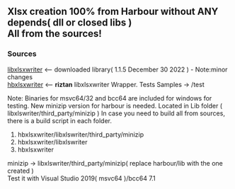 ## Xlsx creation 100% from Harbour without ANY depends( dll or closed libs )<br> All from the sources!
### Sources

[libxlsxwriter](https://github.com/jmcnamara/libxlsxwriter)  <-- downloaded library( 1.1.5 December 30 2022 ) - Note:minor changes<br>
[hbxlsxwriter](https://github.com/riztan/hbxlsxwriter)  <-- **riztan** libxlsxwriter Wrapper. Tests Samples -> /test

Note: Binaries for msvc64/32 and bcc64 are included for windows for testing. New minizip version for harbour is needed. Located in Lib folder ( libxlswriter/third_party/minizip )
In case you need to build all from sources, there is a build script in each folder. <br>
1) hbxlsxwriter/libxlswriter/third_party/minizip<br>
2) hbxlsxwriter/libxlswriter<br>
3) hbxlsxwriter<br>

minizip -> libxlswriter/third_party/minizip( replace harbour/lib with the one created )<br>
Test it with Visual Studio 2019( msvc64 )/bcc64 7.1
